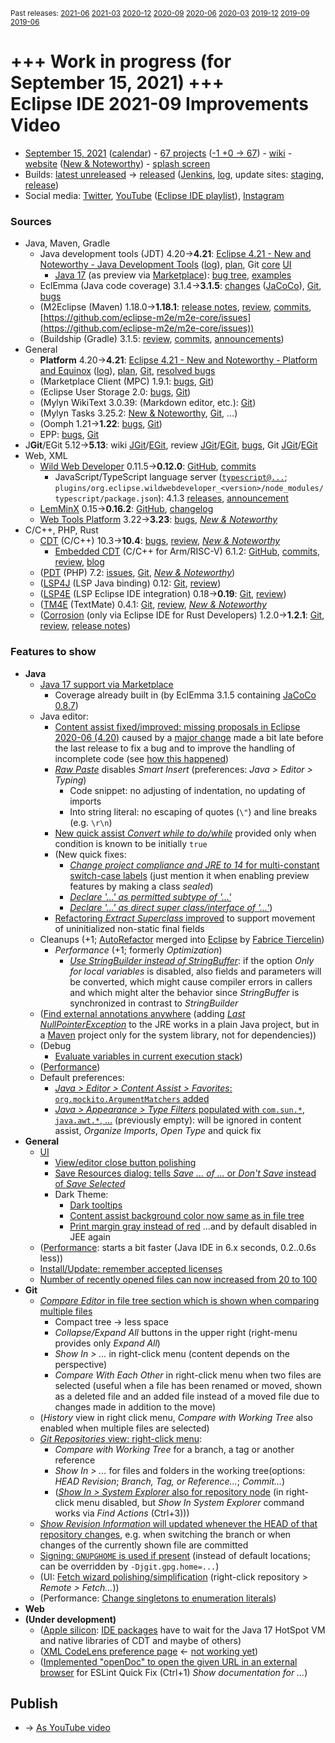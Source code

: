 <sup>Past releases:
[2021-06](https://github.com/howlger/Eclipse-IDE-improvements-videos/tree/2021-06)
[2021-03](https://github.com/howlger/Eclipse-IDE-improvements-videos/tree/2021-03)
[2020-12](https://github.com/howlger/Eclipse-IDE-improvements-videos/tree/2020-12)
[2020-09](https://github.com/howlger/Eclipse-IDE-improvements-videos/tree/2020-09)
[2020-06](https://github.com/howlger/Eclipse-IDE-improvements-videos/tree/2020-06)
[2020-03](https://github.com/howlger/Eclipse-IDE-improvements-videos/tree/2020-03)
[2019-12](https://github.com/howlger/Eclipse-IDE-improvements-videos/tree/2019-12)
[2019-09](https://github.com/howlger/Eclipse-IDE-improvements-videos/tree/2019-09)
[2019-06](https://github.com/howlger/Eclipse-IDE-improvements-videos/tree/2019-06)
</sup>

# +++ Work in progress (for September 15, 2021) +++<br> Eclipse IDE 2021-09 Improvements Video

* [September 15, 2021](https://www.google.com/calendar/event?eid=M3RqcXVjamVmNG01bm03bjV0amk3MjcxdmogZ2NoczdubTRudnBtODM3NDY5ZGRqOXRqbGtAZw&ctz=Europe/Berlin) ([calendar](https://calendar.google.com/calendar/embed?src=gchs7nm4nvpm837469ddj9tjlk@group.calendar.google.com&ctz=Europe/Berlin)) - [67 projects](https://projects.eclipse.org/releases/2021-09) ([-1 +0 → 67](projects_diff.txt)) - [wiki](https://wiki.eclipse.org/Category:SimRel-2021-09) - [website](https://eclipse.org/eclipseide/2021-09) ([New & Noteworthy](https://eclipse.org/eclipseide/2021-09/noteworthy)) - [splash screen](https://bugs.eclipse.org/bugs/show_bug.cgi?id=569333)
* Builds: [latest unreleased](https://download.eclipse.org/technology/epp/staging/) → [released](https://download.eclipse.org/technology/epp/downloads/release/2021-09/) ([Jenkins](https://ci.eclipse.org/packaging/job/simrel.epp-tycho-build), [log](https://git.eclipse.org/c/simrel/org.eclipse.simrel.build.git/log/), update sites: [staging](https://download.eclipse.org/staging/2021-09), [release](http://download.eclipse.org/releases/2021-09))
* Social media: [Twitter](http://twitter.com/EclipseJavaIDE), [YouTube](https://www.youtube.com/user/EclipseFdn) ([Eclipse IDE playlist](https://www.youtube.com/playlist?list=PLy7t4z5SYNaSNjL60ofpwVhfA7mOF3Pgk)), [Instagram](https://www.instagram.com/eclipsejavaide)


### Sources

* Java, Maven, Gradle
    * Java development tools (JDT) 4.20→**4.21**: [Eclipse 4.21 - New and Noteworthy - Java Development Tools](https://www.eclipse.org/eclipse/news/4.21/jdt.php) ([log](https://git.eclipse.org/c/www.eclipse.org/eclipse/news.git/log/)), [plan](https://www.eclipse.org/projects/project-plan.php?planurl=http://www.eclipse.org/eclipse/development/plans/eclipse_project_plan_4_21.xml#themes_and_priorities), Git [core](https://git.eclipse.org/c/jdt/eclipse.jdt.core.git/log/) [UI](https://git.eclipse.org/c/jdt/eclipse.jdt.ui.git/log/)
        * [Java 17](https://jdk.java.net/17/) (as preview via [Marketplace](https://marketplace.eclipse.org/content/java-17-support-eclipse-2021-09-421)): [bug tree](https://bugs.eclipse.org/bugs/showdependencytree.cgi?id=570733&hide_resolved=0), [examples](https://wiki.eclipse.org/Java17/Examples)
    * EclEmma (Java code coverage) 3.1.4→**3.1.5**: [changes](https://www.eclemma.org/changes.html) ([JaCoCo](https://www.jacoco.org/jacoco/trunk/doc/changes.html)), [Git](https://github.com/eclipse/eclemma/commits/master), [bugs](https://bugs.eclipse.org/bugs/buglist.cgi?product=Eclemma&query_format=advanced&order=changeddate%20DESC)
    * (M2Eclipse (Maven) 1.18.0→**1.18.1**: [release notes](https://github.com/eclipse-m2e/m2e-core/blob/master/RELEASE_NOTES.md), [review](https://projects.eclipse.org/projects/technology.m2e/reviews/1.18.1-release-review), [commits](https://github.com/eclipse-m2e/m2e-core/compare/1.18.0...1.18.1), [https://github.com/eclipse-m2e/m2e-core/issues](https://github.com/eclipse-m2e/m2e-core/issues))
    * (Buildship (Gradle) 3.1.5: [review](https://projects.eclipse.org/projects/tools.buildship/releases/3.1.6), [commits](https://github.com/eclipse/buildship/commits/master), [announcements](https://discuss.gradle.org/tag/buildship-release))
* General
    * **Platform** 4.20→**4.21**: [Eclipse 4.21 - New and Noteworthy - Platform and Equinox](https://www.eclipse.org/eclipse/news/4.21/platform.php) ([log](https://git.eclipse.org/c/www.eclipse.org/eclipse/news.git/log/)), [plan](https://www.eclipse.org/projects/project-plan.php?planurl=http://www.eclipse.org/eclipse/development/plans/eclipse_project_plan_4_21.xml#themes_and_priorities), [Git](https://git.eclipse.org/c/platform/eclipse.platform.ui.git/log/), [resolved bugs](https://bugs.eclipse.org/bugs/buglist.cgi?bug_status=RESOLVED&resolution=---&resolution=FIXED&product=JDT&query_format=advanced&order=changeddate%20DESC)
    * (Marketplace Client (MPC) 1.9.1: [bugs](https://bugs.eclipse.org/bugs/buglist.cgi?product=MPC&query_format=advanced&order=changeddate%20DESC), [Git](https://git.eclipse.org/c/mpc/org.eclipse.epp.mpc.git/log/))
    * (Eclipse User Storage 2.0: [bugs](https://bugs.eclipse.org/bugs/buglist.cgi?product=USSSDK&query_format=advanced&order=changeddate%20DESC), [Git](https://git.eclipse.org/c/usssdk/org.eclipse.usssdk.git/log/))
    * (Mylyn WikiText 3.0.39: (Markdown editor, etc.): [Git](https://git.eclipse.org/c/mylyn/org.eclipse.mylyn.docs.git/log/))
    * (Mylyn Tasks 3.25.2: [New & Noteworthy](https://www.eclipse.org/mylyn/new/), [Git](https://git.eclipse.org/c/mylyn/org.eclipse.mylyn.tasks.git/log/), ...)
    * (Oomph 1.21→**1.22**: [bugs](https://bugs.eclipse.org/bugs/buglist.cgi?product=Oomph&query_format=advanced&order=changeddate%20DESC), [Git](https://git.eclipse.org/c/oomph/org.eclipse.oomph.git/log/))
    * EPP: [bugs](https://bugs.eclipse.org/bugs/buglist.cgi?product=EPP&query_format=advanced&order=changeddate%20DESC), [Git](https://git.eclipse.org/c/epp/org.eclipse.epp.packages.git/log/)
* J**Git**/EGit 5.12→**5.13**: wiki [JGit](https://wiki.eclipse.org/JGit/New_and_Noteworthy/5.13)/[EGit](https://wiki.eclipse.org/EGit/New_and_Noteworthy/5.13), review [JGit](https://projects.eclipse.org/projects/technology.jgit/reviews/5.13.0-release-review)/[EGit](https://projects.eclipse.org/projects/technology.egit/reviews/5.13.0-release-review), [bugs](https://bugs.eclipse.org/bugs/buglist.cgi?product=EGit&product=JGit&query_format=advanced&order=changeddate%20DESC), Git [JGit](https://git.eclipse.org/c/jgit/jgit.git/log/)/[EGit](https://git.eclipse.org/c/egit/egit.git/log/)
* Web, XML
    * [Wild Web Developer](https://projects.eclipse.org/projects/tools.wildwebdeveloper) 0.11.5→**0.12.0**: [GitHub](https://github.com/eclipse/wildwebdeveloper), [commits](https://github.com/eclipse/wildwebdeveloper/compare/0.11.5...0.12.0)
        * JavaScript/TypeScript language server ([`typescript@...`](https://github.com/eclipse/wildwebdeveloper/blob/master/org.eclipse.wildwebdeveloper/pom.xml); `plugins/org.eclipse.wildwebdeveloper_<version>/node_modules/typescript/package.json`): 4.1.3 [releases](https://github.com/microsoft/TypeScript/releases), [announcement](https://devblogs.microsoft.com/typescript/announcing-typescript-4-2)
    * [LemMinX](https://projects.eclipse.org/projects/technology.lemminx) 0.15→**0.16.2**: [GitHub](https://github.com/eclipse/lemminx), [changelog](https://github.com/eclipse/lemminx/blob/master/CHANGELOG.md#change-log)
    * [Web Tools Platform](https://projects.eclipse.org/projects/webtools) 3.22→**3.23**: [bugs](https://bugs.eclipse.org/bugs/report.cgi?x_axis_field=bug_status&y_axis_field=product&query_format=report-table&classification=WebTools&target_milestone=3.23&format=table&action=wrap), [_New & Noteworthy_](https://www.eclipse.org/webtools/releases/3.23/NewAndNoteworthy/)
* C/C++, PHP, Rust
    * [CDT](https://projects.eclipse.org/projects/tools.cdt) (C/C++) 10.3→**10.4**: [bugs](https://bugs.eclipse.org/bugs/buglist.cgi?product=CDT&query_format=advanced&order=changeddate%20DESC), [review](https://projects.eclipse.org/projects/tools.cdt/reviews/10.4.0-release-review), [_New & Noteworthy_](https://wiki.eclipse.org/CDT/User/NewIn104)
        * [Embedded CDT](https://projects.eclipse.org/projects/iot.embed-cdt) (C/C++ for Arm/RISC-V) 6.1.2: [GitHub](https://github.com/eclipse-embed-cdt/eclipse-plugins), [commits](https://github.com/eclipse-embed-cdt/eclipse-plugins/compare/v6.0.0...v6.1.2-202102181132), [review](https://projects.eclipse.org/projects/iot.embed-cdt/reviews/6.1.2-release-review), [blog](https://gnu-mcu-eclipse.github.io/blog/)
    * ([PDT](https://projects.eclipse.org/projects/tools.pdt) (PHP) 7.2: [issues](https://github.com/eclipse/pdt/issues?q=is%3Aissue+sort%3Aupdated-asc), [Git](https://github.com/eclipse/pdt/commits/master), [_New & Noteworthy_](https://wiki.eclipse.org/PDT/NewIn72))
    * ([LSP4J](https://projects.eclipse.org/projects/technology.lsp4j) (LSP Java binding) 0.12: [Git](https://github.com/eclipse/lsp4j/commits/master), [review](https://projects.eclipse.org/projects/technology.lsp4j))
    * ([LSP4E](https://projects.eclipse.org/projects/technology.lsp4e) (LSP Eclipse IDE integration) 0.18→**0.19**: [Git](https://git.eclipse.org/c/lsp4e/lsp4e.git/log/), [review](https://projects.eclipse.org/projects/technology.lsp4e/reviews/0.19.0-release-review))
    * ([TM4E](https://projects.eclipse.org/projects/technology.tm4e) (TextMate) 0.4.1: [Git](https://github.com/eclipse/tm4e/commits/master), [review](https://projects.eclipse.org/projects/technology.tm4e/reviews/0.4.1-release-review), [_New & Noteworthy_](https://github.com/eclipse/tm4e/blob/master/RELEASE_NOTES.md#041)
    * ([Corrosion](https://github.com/eclipse/corrosion) (only via Eclipse IDE for Rust Developers) 1.2.0→**1.2.1**: [Git](https://github.com/eclipse/corrosion/commits/master), [review](https://projects.eclipse.org/projects/tools.corrosion/reviews/1.2.1-release-review), [release notes](https://github.com/eclipse/corrosion/blob/master/RELEASE_NOTES.md))


### Features to show

* **Java**
    * [Java 17 support via Marketplace](https://marketplace.eclipse.org/content/java-17-support-eclipse-2021-09-421)
        * Coverage already built in (by EclEmma 3.1.5 containing [JaCoCo 0.8.7](https://www.jacoco.org/jacoco/trunk/doc/changes.html))
    * Java editor:
        * [Content assist fixed/improved: missing proposals in Eclipse 2020-06 (4.20)](https://bugs.eclipse.org/bugs/show_bug.cgi?id=574913) caused by a [major change](https://git.eclipse.org/r/c/jdt/eclipse.jdt.core/+/178809) made a bit late before the last release to fix a bug and to improve the handling of incomplete code (see [how this happened](https://bugs.eclipse.org/bugs/show_bug.cgi?id=573853#c6))
        * [_Raw Paste_](https://www.eclipse.org/eclipse/news/4.21/jdt.php#raw-paste) disables _Smart Insert_ (preferences: _Java > Editor > Typing_)
            * Code snippet: no adjusting of indentation, no updating of imports
            * Into string literal: no escaping of quotes (`\"`) and line breaks (e.g. `\r\n`)
        * [New quick assist _Convert while to do/while_](https://www.eclipse.org/eclipse/news/4.21/jdt.php#while-to-do-while) provided only when condition  is known to be initially `true`
        * (New quick fixes:
            * [_Change project compliance and JRE to 14_ for multi-constant switch-case labels](https://www.eclipse.org/eclipse/news/4.21/jdt.php#change-compliance-jre-multi-constant-labels) (just mention it when enabling preview features by making a class _sealed_)
            * [_Declare '...' as permitted subtype of '...'_](https://www.eclipse.org/eclipse/news/4.21/jdt.php#add-to-permitted-types)
            * [_Declare '...' as direct super class/interface of '...'_](https://www.eclipse.org/eclipse/news/4.21/jdt.php#declare-as-super-interface))
        * [Refactoring _Extract Superclass_ improved](https://www.eclipse.org/eclipse/news/4.21/jdt.php#extract-superclass-enhancement) to support movement of uninitialized non-static final fields
    * Cleanups (+1; [AutoRefactor](https://github.com/JnRouvignac/AutoRefactor) merged into [Eclipse](https://bugs.eclipse.org/bugs/buglist.cgi?classification=Eclipse%20Project&product=JDT&query_format=advanced&short_desc=AutoRefactor&short_desc_type=allwordssubstr) by [Fabrice Tiercelin](https://projects.eclipse.org/projects/eclipse.jdt/elections/election-fabrice-tiercelin-committer-eclipse-java-development-tools-jdt))
        * _Performance_ (+1; formerly _Optimization_)
            * [_Use StringBuilder instead of StringBuffer_](https://www.eclipse.org/eclipse/news/4.21/jdt.php#stringbuffer-to-stringbuilder): if the option _Only for local variables_ is disabled, also fields and parameters will be converted, which might cause compiler errors in callers and which might alter the behavior since _StringBuffer_ is synchronized in contrast to _StringBuilder_
    * ([Find external annotations anywhere](https://www.eclipse.org/eclipse/news/4.21/jdt.php#external_annotations_all_locations) (adding [_Last NullPointerException_](https://github.com/lastnpe/eclipse-null-eea-augments) to the JRE works in a plain Java project, but in a [Maven](https://mvnrepository.com/artifact/org.lastnpe.eea/eea-all) project only for the system library, not for dependencies))
    * (Debug
        * [Evaluate variables in current execution stack](https://www.eclipse.org/eclipse/news/4.21/jdt.php#debug-intrim-eval))
    * ([Performance](https://bugs.eclipse.org/bugs/showdependencytree.cgi?id=574015&hide_resolved=0))
    * Default preferences:
        * [_Java > Editor > Content Assist > Favorites_: `org.mockito.ArgumentMatchers` added](https://www.eclipse.org/eclipse/news/4.21/jdt.php#mockitomatchers)
        * [_Java > Appearance > Type Filters_ populated with `com.sun.*`, `java.awt.*`, ...](https://www.eclipse.org/eclipse/news/4.21/jdt.php#default-type-filters) (previously empty): will be ignored in content assist, _Organize Imports_, _Open Type_ and quick fix
* **General**
    * [UI](https://bugs.eclipse.org/bugs/showdependencytree.cgi?id=574014&hide_resolved=0)
        * [View/editor close button polishing](https://www.eclipse.org/eclipse/news/4.21/platform.php#new-close-icon)
        * [Save Resources dialog: tells _Save ... of ..._ or _Don't Save_ instead of _Save Selected_](https://bugs.eclipse.org/bugs/show_bug.cgi?id=572939)
        * Dark Theme:
            * [Dark tooltips](https://www.eclipse.org/eclipse/news/4.21/platform.php#eclipse-win-dark-themed-tooltips)
            * [Content assist background color now same as in file tree](https://bugs.eclipse.org/bugs/show_bug.cgi?id=566280)
            * [Print margin gray instead of red](https://bugs.eclipse.org/bugs/show_bug.cgi?id=573634) ...and by default disabled in JEE again
    * ([Performance](https://bugs.eclipse.org/bugs/showdependencytree.cgi?id=574015&hide_resolved=0): starts a bit faster (Java IDE in 6.x seconds, 0.2..0.6s less))
    * [Install/Update: remember accepted licenses](https://bugs.eclipse.org/bugs/show_bug.cgi?id=574622)
    * [Number of recently opened files can now increased from 20 to 100](https://bugs.eclipse.org/bugs/show_bug.cgi?id=574061)
* **Git**
    * [_Compare Editor_ in file tree section which is shown when comparing multiple files](https://wiki.eclipse.org/EGit/New_and_Noteworthy/5.13#Compare_Editor)
        * Compact tree → less space
        * _Collapse/Expand All_ buttons in the upper right (right-menu provides only _Expand All_)
        * _Show In > ..._ in right-click menu (content depends on the perspective)
        * _Compare With Each Other_ in right-click menu when two files are selected (useful when a file has been renamed or moved, shown as a deleted file and an added file instead of a moved file due to changes made in addition to the move)
    * (_History_ view in right click menu, _Compare with Working Tree_ also enabled when multiple files are selected)
    * [_Git Repositories_ view: right-click menu](https://wiki.eclipse.org/EGit/New_and_Noteworthy/5.13#New_Comparison_Commands):
        * _Compare with Working Tree_ for a branch, a tag or another reference
        * _Show In > ..._ for files and folders in the working tree(options: _HEAD Revision_; _Branch, Tag, or Reference..._; _Commit..._)
        * ([_Show In > System Explorer_ also for repository node](https://bugs.eclipse.org/bugs/show_bug.cgi?id=574144) (in right-click menu disabled, but _Show In System Explorer_ command works via _Find Actions_ (Ctrl+3)))
    * [_Show Revision Information_ will updated whenever the HEAD of that repository changes](https://wiki.eclipse.org/EGit/New_and_Noteworthy/5.13#Blame), e.g. when switching the branch or when changes of the currently shown file are committed
    * [Signing: `GNUPGHOME` is used if present](https://wiki.eclipse.org/JGit/New_and_Noteworthy/5.13#GPG) (instead of default locations; can be overridden by `-Djgit.gpg.home=...`)
    * (UI: [Fetch wizard polishing/simplification](https://bugs.eclipse.org/bugs/show_bug.cgi?id=575566) (right-click repository > _Remote > Fetch..._))
    * (Performance: [Change singletons to enumeration literals](https://git.eclipse.org/c/egit/egit.git/commit/?id=a3c2f76211643062a0529a7afc8474345f39994e))
* **Web**
* **(Under development)**
    * ([Apple silicon](https://bugs.eclipse.org/bugs/show_bug.cgi?id=565690): [IDE packages](https://bugs.eclipse.org/bugs/show_bug.cgi?id=575680) have to wait for the Java 17 HotSpot VM and native libraries of CDT and maybe of others)
    * ([XML CodeLens preference page](https://github.com/eclipse/wildwebdeveloper/issues/636) ← [not working yet](https://github.com/eclipse/wildwebdeveloper/issues/644))
    * ([Implemented "openDoc" to open the given URL in an external browser](https://github.com/eclipse/wildwebdeveloper/commit/9f742827d63237a0deb9311971cecbe33e4db558) for ESLint Quick Fix (Ctrl+1) _Show documentation for ..._)

## Publish
* → [As YouTube video](https://www.youtube.com/playlist?list=PLnh_8hTD4yvnhXSttuewEKgKkmlIj_ND-)
